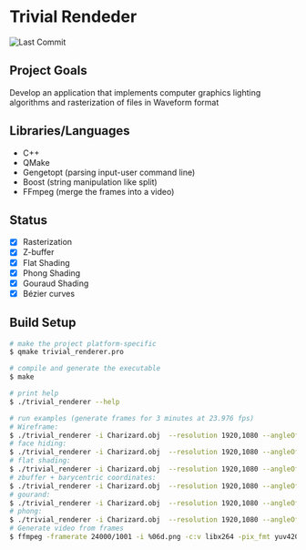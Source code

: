 # Trivial Rendeder
![Last Commit](https://img.shields.io/github/last-commit/martinez-acosta/trivial_renderer)

## Project Goals


Develop an application that implements computer graphics lighting algorithms and rasterization of files in Waveform format

## Libraries/Languages

- C++
- QMake
- Gengetopt (parsing input-user command line)
- Boost  (string manipulation like split)
- FFmpeg (merge the frames into a video)


## Status

- [x] Rasterization
- [x] Z-buffer
- [x] Flat Shading
- [x] Phong Shading
- [x] Gouraud Shading
- [x] Bézier curves

## Build Setup

```bash
# make the project platform-specific
$ qmake trivial_renderer.pro

# compile and generate the executable
$ make

# print help
$ ./trivial_renderer --help

# run examples (generate frames for 3 minutes at 23.976 fps)
# Wireframe:
$ ./trivial_renderer -i Charizard.obj  --resolution 1920,1080 --angleOfView 90 --bezier-curve 0,0,960,750,100,1,1920,1080 --near 0.5 --far 20  --camera 0,0,-50 --wireframe --time 3
# face hiding:
$ ./trivial_renderer -i Charizard.obj  --resolution 1920,1080 --angleOfView 90 --bezier-curve 0,0,960,750,100,1,1920,1080 --near 0.5 --far 20  --camera 0,0,-50 --faceHiding --time 3
# flat shading:
$ ./trivial_renderer -i Charizard.obj  --resolution 1920,1080 --angleOfView 90 --bezier-curve 0,0,960,750,100,1,1920,1080 --near 0.5 --far 20  --camera 0,0,-50 --flatShading 40,40,40 --time 3
# zbuffer + barycentric coordinates:
$ ./trivial_renderer -i Charizard.obj  --resolution 1920,1080 --angleOfView 90 --bezier-curve 0,0,960,750,100,1,1920,1080 --near 0.5 --far 20  --camera 0,0,-50 --zBuffer --time 3
# gourand:
$ ./trivial_renderer -i Charizard.obj  --resolution 1920,1080 --angleOfView 90 --bezier-curve 0,0,960,750,100,1,1920,1080 --near 0.5 --far 20  --camera 0,0,-50 --gourand 40,40,40 --time 3
# phong:
$ ./trivial_renderer -i Charizard.obj  --resolution 1920,1080 --angleOfView 90 --bezier-curve 0,0,960,750,100,1,1920,1080 --near 0.4 --far 20  --camera 0,0,-50 --phong 40,40,40,0.1,0.5,0.4,2 --time 3
# Generate video from frames
$ ffmpeg -framerate 24000/1001 -i %06d.png -c:v libx264 -pix_fmt yuv420p out.mp4
```